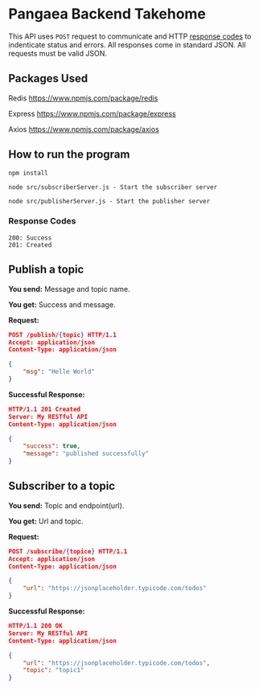 # Pangaea Backend Takehome


This API uses `POST` request to communicate and HTTP [response codes](https://en.wikipedia.org/wiki/List_of_HTTP_status_codes) to indenticate status and errors. All responses come in standard JSON. All requests must be valid JSON.

## Packages Used

Redis https://www.npmjs.com/package/redis

Express https://www.npmjs.com/package/express

Axios https://www.npmjs.com/package/axios


## How to run the program

```
npm install

node src/subscriberServer.js - Start the subscriber server

node src/publisherServer.js - Start the publisher server
```

### Response Codes

```
200: Success
201: Created
```


## Publish a topic

**You send:** Message and topic name.

**You get:** Success and message.

**Request:**

```json
POST /publish/{topic} HTTP/1.1
Accept: application/json
Content-Type: application/json

{
    "msg": "Helle World"
}
```

**Successful Response:**

```json
HTTP/1.1 201 Created
Server: My RESTful API
Content-Type: application/json

{
    "success": true,
    "message": "published successfully"
}

```


## Subscriber to a topic

**You send:** Topic and endpoint(url).

**You get:** Url and topic.

**Request:**

```json
POST /subscribe/{topice} HTTP/1.1
Accept: application/json
Content-Type: application/json

{
    "url": "https://jsonplaceholder.typicode.com/todos"
}
```

**Successful Response:**

```json
HTTP/1.1 200 OK
Server: My RESTful API
Content-Type: application/json

{
    "url": "https://jsonplaceholder.typicode.com/todos",
    "topic": "topic1"
}
```

